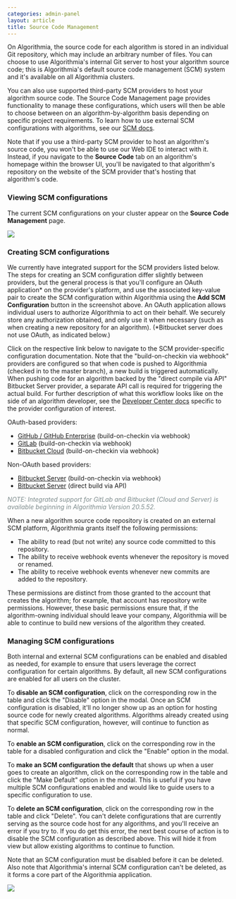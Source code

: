 ```yaml
---
categories: admin-panel
layout: article
title: Source Code Management
---
```


On Algorithmia, the source code for each algorithm is stored in an individual Git repository, which may include an arbitrary number of files. You can choose to use Algorithmia's internal Git server to host your algorithm source code; this is Algorithmia's default source code management (SCM) system and it's available on all Algorithmia clusters.

You can also use supported third-party SCM providers to host your algorithm source code. The Source Code Management page provides functionality to manage these configurations, which users will then be able to choose between on an algorithm-by-algorithm basis depending on specific project requirements. To learn how to use external SCM configurations with algorithms, see our [SCM docs](https://algorithmia.com/developers/algorithm-development/source-code-management).

Note that if you use a third-party SCM provider to host an algorithm's source code, you won't be able to use our Web IDE to interact with it. Instead, if you navigate to the **Source Code** tab on an algorithm's homepage within the browser UI, you'll be navigated to that algorithm's repository on the website of the SCM provider that's hosting that algorithm's code.

### Viewing SCM configurations

The current SCM configurations on your cluster appear on the **Source Code Management** page.

![]({{site.url}}/developers/images/post_images/algo-images-admin/algo-1621527300302.png)

### Creating SCM configurations

We currently have integrated support for the SCM providers listed below. The steps for creating an SCM configuration differ slightly between providers, but the general process is that you'll configure an OAuth application* on the provider's platform, and use the associated key-value pair to create the SCM configuration within Algorithmia using the **Add SCM Configuration** button in the screenshot above. An OAuth application allows individual users to authorize Algorithmia to act on their behalf. We securely store any authorization obtained, and only use it when necessary (such as when creating a new repository for an algorithm). (*Bitbucket server does not use OAuth, as indicated below.)

Click on the respective link below to navigate to the SCM provider-specific configuration documentation. Note that the "build-on-checkin via webhook" providers are configured so that when code is pushed to Algorithmia (checked in to the master branch), a new build is triggered automatically. When pushing code for an algorithm backed by the "direct compile via API" Bitbucket Server provider, a separate API call is required for triggering the actual build. For further description of what this workflow looks like on the side of an algorithm developer, see the [Developer Center docs](https://algorithmia.com/developers/algorithm-development/source-code-management) specific to the provider configuration of interest.

OAuth-based providers:

*   [GitHub / GitHub Enterprise](/managing-advanced-workflows/807370) (build-on-checkin via webhook)
*   [GitLab](/managing-advanced-workflows/807381) (build-on-checkin via webhook)
*   [Bitbucket Cloud](/managing-advanced-workflows/807382) (build-on-checkin via webhook)

Non-OAuth based providers:

*   [Bitbucket Server](/managing-advanced-workflows/805805) (build-on-checkin via webhook)
*   [Bitbucket Server](/managing-advanced-workflows/843874) (direct build via API)

_<span style="color: #7e8c8d;">NOTE: Integrated support for GitLab and Bitbucket (Cloud and Server) is available beginning in Algorithmia Version 20.5.52.</span>_

When a new algorithm source code repository is created on an external SCM platform, Algorithmia grants itself the following permissions:

*   The ability to read (but not write) any source code committed to this repository.
*   The ability to receive webhook events whenever the repository is moved or renamed.
*   The ability to receive webhook events whenever new commits are added to the repository.

These permissions are distinct from those granted to the account that creates the algorithm; for example, that account has repository write permissions. However, these basic permissions ensure that, if the algorithm-owning individual should leave your company, Algorithmia will be able to continue to build new versions of the algorithm they created.

### Managing SCM configurations

Both internal and external SCM configurations can be enabled and disabled as needed, for example to ensure that users leverage the correct configuration for certain algorithms. By default, all new SCM configurations are enabled for all users on the cluster.

To **disable an SCM configuration**, click on the corresponding row in the table and click the "Disable" option in the modal. Once an SCM configuration is disabled, it'll no longer show up as an option for hosting source code for newly created algorithms. Algorithms already created using that specific SCM configuration, however, will continue to function as normal.

To **enable an SCM configuration**, click on the corresponding row in the table for a disabled configuration and click the "Enable" option in the modal.

To **make an SCM configuration the default** that shows up when a user goes to create an algorithm, click on the corresponding row in the table and click the "Make Default" option in the modal. This is useful if you have multiple SCM configurations enabled and would like to guide users to a specific configuration to use.

To **delete an SCM configuration**, click on the corresponding row in the table and click "Delete". You can't delete configurations that are currently serving as the source code host for any algorithms, and you'll receive an error if you try to. If you do get this error, the next best course of action is to disable the SCM configuration as described above. This will hide it from view but allow existing algorithms to continue to function.

Note that an SCM configuration must be disabled before it can be deleted. Also note that Algorithmia's internal SCM configuration can't be deleted, as it forms a core part of the Algorithmia application.

![]({{site.url}}/developers/images/post_images/algo-images-admin/algo-1620874306480.png)